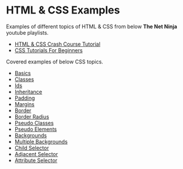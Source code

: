 # HTML & CSS Examples

Examples of different topics of HTML & CSS from below **The Net Ninja** youtube playlists.

* [HTML & CSS Crash Course Tutorial](https://www.youtube.com/playlist?list=PL4cUxeGkcC9ivBf_eKCPIAYXWzLlPAm6G)
* [CSS Tutorials For Beginners](https://www.youtube.com/playlist?list=PL4cUxeGkcC9gQeDH6xYhmO-db2mhoTSrT)

Covered examples of below CSS topics.

* [Basics](/css/basics/)
* [Classes](/css/classes/)
* [Ids](/css/ids/)
* [Inheritance](/css/inheritance/)
* [Padding](/css/padding/)
* [Margins](/css/margins/)
* [Border](/css/border/)
* [Border Radius](/css/border-radius/)
* [Pseudo Classes](/css/pseudo-classes/)
* [Pseudo Elements](/css/pseudo-elements/)
* [Backgrounds](/css/backgrounds/)
* [Multiple Backgrounds](/css/multiple-backgrounds/)
* [Child Selector](/css/child-selector/)
* [Adjacent Selector](/css/adjacent-selector/)
* [Attribute Selector](/css/attribute-selector/)